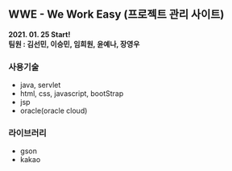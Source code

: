 ## WWE - We Work Easy (프로젝트 관리 사이트)

**2021. 01. 25 Start!**  
**팀원 : 김선민, 이승민, 임희원, 윤예나, 장영우**   
### 사용기술
* java, servlet
* html, css, javascript, bootStrap
* jsp
* oracle(oracle cloud)

### 라이브러리
* gson
* kakao


